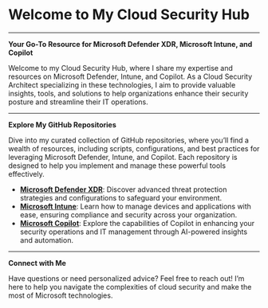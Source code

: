 # Welcome to My Cloud Security Hub

---

**Your Go-To Resource for Microsoft Defender XDR,  Microsoft Intune, and Copilot**

Welcome to my Cloud Security Hub, where I share my expertise and resources on Microsoft Defender, Intune, and Copilot. As a Cloud Security Architect specializing in these technologies, I aim to provide valuable insights, tools, and solutions to help organizations enhance their security posture and streamline their IT operations.

---
**Explore My GitHub Repositories**

Dive into my curated collection of GitHub repositories, where you’ll find a wealth of resources, including scripts, configurations, and best practices for leveraging Microsoft Defender, Intune, and Copilot. Each repository is designed to help you implement and manage these powerful tools effectively.

- [**Microsoft Defender XDR**](.\defenderxdr\index.md): Discover advanced threat protection strategies and configurations to safeguard your environment.
- [**Microsoft Intune**](.\intune\index.md): Learn how to manage devices and applications with ease, ensuring compliance and security across your organization.
- [**Microsoft Copilot**](.\copilot\index.md): Explore the capabilities of Copilot in enhancing your security operations and IT management through AI-powered insights and automation.


---
**Connect with Me**

Have questions or need personalized advice? Feel free to reach out! I’m here to help you navigate the complexities of cloud security and make the most of Microsoft technologies.

